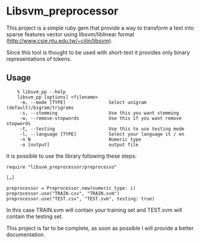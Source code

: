 # Libsvm_preprocessor

This project is a simple ruby gem that provide a way to transform a text into sparse features vector using libsvm/liblinear format (<http://www.csie.ntu.edu.tw/~cjlin/libsvm>).

Since this tool is thought to be used with short-text it provides only binary representations of tokens.

## Usage
```
	% libsvm_pp --help
	libsvm_pp [options] <filename>
  	 -m, --mode [TYPE]                Select unigram (default)/bigram/trigrams
     -s, --stemming                   Use this you want stemming
     -w, --remove-stopwords           Use this if you want remove stopwords
     -t, --testing                    Use this to use testing mode
     -l, --language [TYPE]            Select your language it / en
     -n N                             Numeric type
	 -o [output]                      output file
```

It is possible to use the library following these steps:

```
require "libsvm_preprocessor/preprocesso"

[…]

preprocessor = Preprocessor.new(numeric_type: i)
preprocessor.use("TRAIN.csv", "TRAIN.svm")
preprocessor.use("TEST.csv", "TEST.svm", testing: true)
```

In this case TRAIN.svm will contain your training set and TEST.svm will contain the testing set.


This project is far to be complete, as soon as possible I will provide a better documentation.